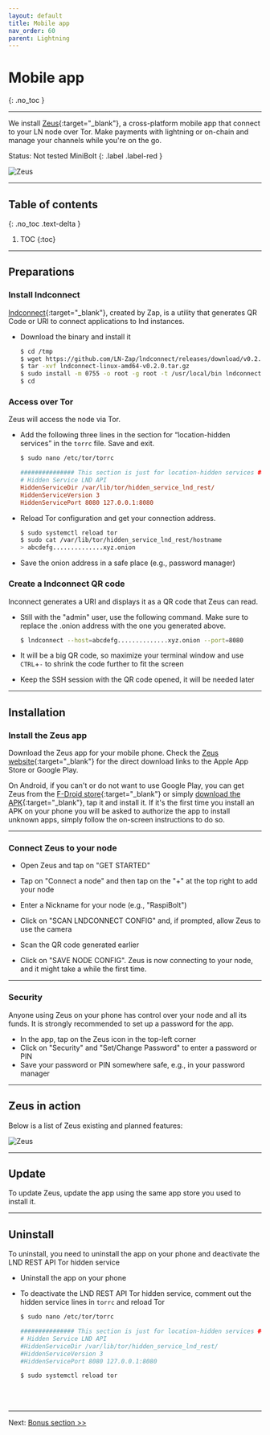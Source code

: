 ```yaml
---
layout: default
title: Mobile app
nav_order: 60
parent: Lightning
---
```

<!-- markdownlint-disable MD014 MD022 MD025 MD033 MD040 -->

# Mobile app

{: .no_toc }

---

We install [Zeus](https://zeusln.app/){:target="_blank"}, a cross-platform mobile app that connect to your LN node over Tor.
Make payments with lightning or on-chain and manage your channels while you're on the go.

Status: Not tested MiniBolt
{: .label .label-red }

![Zeus](../../images/zeus.png)

---

## Table of contents
{: .no_toc .text-delta }

1. TOC
{:toc}

---

## Preparations

### Install lndconnect

[lndconnect](https://github.com/LN-Zap/lndconnect){:target="_blank"}, created by Zap, is a utility that generates QR Code or URI to connect applications to lnd instances.

* Download the binary and install it

  ```sh
  $ cd /tmp
  $ wget https://github.com/LN-Zap/lndconnect/releases/download/v0.2.0/lndconnect-linux-amd64-v0.2.0.tar.gz
  $ tar -xvf lndconnect-linux-amd64-v0.2.0.tar.gz
  $ sudo install -m 0755 -o root -g root -t /usr/local/bin lndconnect-linux-amd64-v0.2.0/lndconnect
  $ cd
  ```

### Access over Tor

Zeus will access the node via Tor.

* Add the following three lines in the section for “location-hidden services” in the `torrc` file. Save and exit.

  ```sh
  $ sudo nano /etc/tor/torrc
  ```

  ```ini
  ############### This section is just for location-hidden services ###
  # Hidden Service LND API
  HiddenServiceDir /var/lib/tor/hidden_service_lnd_rest/
  HiddenServiceVersion 3
  HiddenServicePort 8080 127.0.0.1:8080
  ```

* Reload Tor configuration and get your connection address.

   ```sh
   $ sudo systemctl reload tor
   $ sudo cat /var/lib/tor/hidden_service_lnd_rest/hostname
   > abcdefg..............xyz.onion
   ```

* Save the onion address in a safe place (e.g., password manager)

### Create a lndconnect QR code

lnconnect generates a URI and displays it as a QR code that Zeus can read.

* Still with the "admin" user, use the following command. Make sure to replace the .onion address with the one you generated above.

  ```sh
  $ lndconnect --host=abcdefg..............xyz.onion --port=8080
  ```

* It will be a big QR code, so maximize your terminal window and use `CTRL`+`-` to shrink the code further to fit the screen

* Keep the SSH session with the QR code opened, it will be needed later

---

## Installation

### Install the Zeus app

Download the Zeus app for your mobile phone.
Check the [Zeus website](https://zeusln.app/){:target="_blank"} for the direct download links to the Apple App Store or Google Play.  

On Android, if you can't or do not want to use Google Play, you can get Zeus from the [F-Droid store](https://f-droid.org/en/packages/app.zeusln.zeus/){:target="_blank"} or simply [download the APK](https://zeusln.app/){:target="_blank"}, tap it and install it. If it's the first time you install an APK on your phone you will be asked to authorize the app to install unknown apps, simply follow the on-screen instructions to do so.

---

### Connect Zeus to your node

* Open Zeus and tap on "GET STARTED"

* Tap on "Connect a node" and then tap on the "+" at the top right to add your node

* Enter a Nickname for your node (e.g., "RaspiBolt")

* Click on "SCAN LNDCONNECT CONFIG" and, if prompted, allow Zeus to use the camera

* Scan the QR code generated earlier

* Click on "SAVE NODE CONFIG". Zeus is now connecting to your node, and it might take a while the first time.

---

### Security

Anyone using Zeus on your phone has control over your node and all its funds. It is strongly recommended to set up a password for the app.

* In the app, tap on the Zeus icon in the top-left corner
* Click on "Security" and "Set/Change Password" to enter a password or PIN
* Save your password or PIN somewhere safe, e.g., in your password manager

---

## Zeus in action

Below is a list of Zeus existing and planned features:

![Zeus](../../images/zeus-features.png)

---

## Update

To update Zeus, update the app using the same app store you used to install it.

---

## Uninstall

To uninstall, you need to uninstall the app on your phone and deactivate the LND REST API Tor hidden service

* Uninstall the app on your phone

* To deactivate the LND REST API Tor hidden service, comment out the hidden service lines in  `torrc` and reload Tor

  ```sh
  $ sudo nano /etc/tor/torrc
  ```

  ```ini
  ############### This section is just for location-hidden services ###
  # Hidden Service LND API
  #HiddenServiceDir /var/lib/tor/hidden_service_lnd_rest/
  #HiddenServiceVersion 3
  #HiddenServicePort 8080 127.0.0.1:8080
  ```

  ```sh
  $ sudo systemctl reload tor
  ```

<br /><br />

---

Next: [Bonus section >>](../bonus/index.md)
